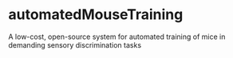 # automatedMouseTraining
A low-cost, open-source system for automated training of mice in demanding sensory discrimination tasks
